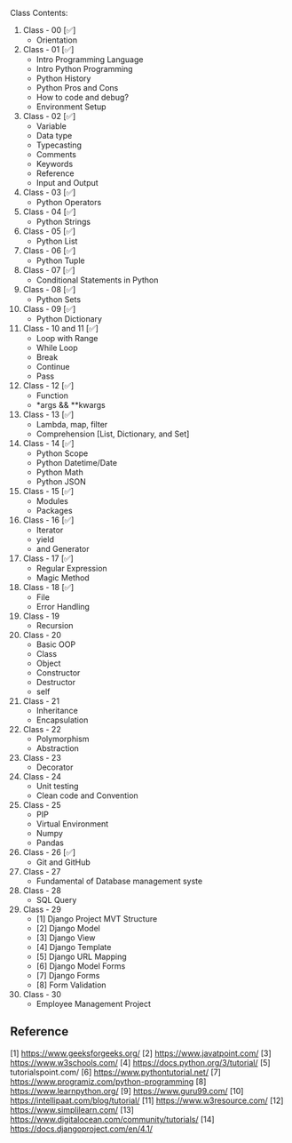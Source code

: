 Class Contents:

1. Class - 00 [✅]
   - Orientation
2. Class - 01 [✅]
   - Intro Programming Language
   - Intro Python Programming
   - Python History
   - Python Pros and Cons
   - How to code and debug?
   - Environment Setup
3. Class - 02 [✅]
   - Variable
   - Data type
   - Typecasting
   - Comments
   - Keywords
   - Reference
   - Input and Output
4. Class - 03 [✅]
   - Python Operators
5. Class - 04 [✅]
   - Python Strings
6. Class - 05 [✅]
   - Python List
7. Class - 06 [✅]
   - Python Tuple
8. Class - 07 [✅]
   - Conditional Statements in Python
9. Class - 08 [✅]
   - Python Sets
10. Class - 09 [✅]
    - Python Dictionary
11. Class - 10 and 11 [✅]
    - Loop with Range
    - While Loop
    - Break
    - Continue
    - Pass
12. Class - 12 [✅]
    - Function
    - \*args && \*\*kwargs
13. Class - 13 [✅]
    - Lambda, map, filter
    - Comprehension [List, Dictionary, and Set]
14. Class - 14 [✅]
    - Python Scope
    - Python Datetime/Date
    - Python Math
    - Python JSON
15. Class - 15 [✅] 
    - Modules
    - Packages
16. Class - 16 [✅]
    - Iterator 
    - yield 
    - and Generator
17. Class - 17 [✅]
    - Regular Expression
    - Magic Method
18. Class - 18 [✅]
    - File
    - Error Handling
19. Class - 19
    - Recursion
20. Class - 20
    - Basic OOP
    - Class
    - Object
    - Constructor
    - Destructor
    - self
21. Class - 21
    - Inheritance
    - Encapsulation
22. Class - 22
    - Polymorphism
    - Abstraction
23. Class - 23
    - Decorator
24. Class - 24
    - Unit testing
    - Clean code and Convention
25. Class - 25
    - PIP
    - Virtual Environment
    - Numpy
    - Pandas
26. Class - 26 [✅]
    - Git and GitHub
27. Class - 27
    - Fundamental of Database management syste
28. Class - 28
    - SQL Query
29. Class - 29
    - [1] Django Project MVT Structure
    - [2] Django Model
    - [3] Django View
    - [4] Django Template
    - [5] Django URL Mapping
    - [6] Django Model Forms
    - [7] Django Forms
    - [8] Form Validation
30. Class - 30
    - Employee Management Project

## Reference

[1] https://www.geeksforgeeks.org/
[2] https://www.javatpoint.com/
[3] https://www.w3schools.com/
[4] https://docs.python.org/3/tutorial/
[5] tutorialspoint.com/
[6] https://www.pythontutorial.net/
[7] https://www.programiz.com/python-programming
[8] https://www.learnpython.org/
[9] https://www.guru99.com/
[10] https://intellipaat.com/blog/tutorial/
[11] https://www.w3resource.com/
[12] https://www.simplilearn.com/
[13] https://www.digitalocean.com/community/tutorials/
[14] https://docs.djangoproject.com/en/4.1/
